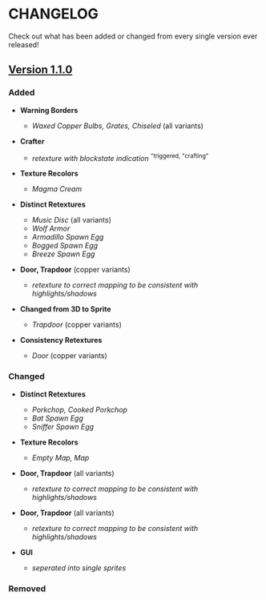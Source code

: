 # CHANGELOG

Check out what has been added or changed from every single version ever released!

## [Version 1.1.0](https://github.com/7eventy7/Lucidium/releases/tag/v1.1.0)
### Added
* __Warning Borders__
    * _Waxed Copper Bulbs, Grates, Chiseled_ (all variants)

* __Crafter__
    * _retexture with blockstate indication_ <sup>"triggered, "crafting"</sup>

* __Texture Recolors__
    * _Magma Cream_

* __Distinct Retextures__
    * _Music Disc_ (all variants)
    * _Wolf Armor_
    * _Armadillo Spawn Egg_
    * _Bogged Spawn Egg_ 
    * _Breeze Spawn Egg_ 

* __Door, Trapdoor__ (copper variants)
    * _retexture to correct mapping to be consistent with highlights/shadows_

* __Changed from 3D to Sprite__
    * _Trapdoor_ (copper variants)    

* __Consistency Retextures__
    * _Door_ (copper variants)

### Changed
* __Distinct Retextures__
    * _Porkchop, Cooked Porkchop_
    * _Bat Spawn Egg_
    * _Sniffer Spawn Egg_ 

* __Texture Recolors__
    * _Empty Map, Map_

* __Door, Trapdoor__ (all variants)
    * _retexture to correct mapping to be consistent with highlights/shadows_

* __Door, Trapdoor__ (all variants)
    * _retexture to correct mapping to be consistent with highlights/shadows_

* __GUI__
    * _seperated into single sprites_

### Removed
